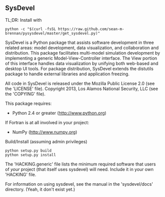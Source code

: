 SysDevel
--------

TL;DR: Install with
  ```
  python -c "$(curl -fsSL https://raw.github.com/sean-m-brennan/pysysdevel/master/get_sysdevel.py)"
  ```

SysDevel is a Python package that assists software development in
three related areas: model development, data visualization, and
collaboration and distribution. This package facilitates multi-model
simulation development by implementing a generic Model-View-Controller
interface. The View portion of this interface handles data
visualization by unifying both web-based and desktop UI tools. For
package distribution, SysDevel extends the distutils package to handle
external libraries and application freezing.

All code in SysDevel is released under the Mozilla Public License 2.0
(see the 'LICENSE' file).
Copyright 2013, Los Alamos National Security, LLC (see the 'COPYING' file).


This package requires:
  * Python 2.4 or greater (http://www.python.org)

If Fortran is at all involved in your project:
  * NumPy (http://www.numpy.org)


Build/Install (assuming admin privileges)
  ```
  python setup.py build
  python setup.py install
  ```


The 'HACKING.generic' file lists the minimum required software that
users of *your* project (that itself uses sysdevel) will need. Include
it in your own 'HACKING' file.

For information on using sysdevel, see the manual in the
'sysdevel/docs' directory. (Yeah, it don't exist yet.)
